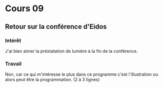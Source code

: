 # Cours 09 
## Retour sur la conférence d'Eidos

### Intérêt
J'ai bien aimer la préstatation de lumière à la fin de la conférence.

### Travail
 Non, car ce qui m'intéresse le plus dans ce programme c'est l'illustration ou alors peut être la programmation. (2 à 3 lignes)
